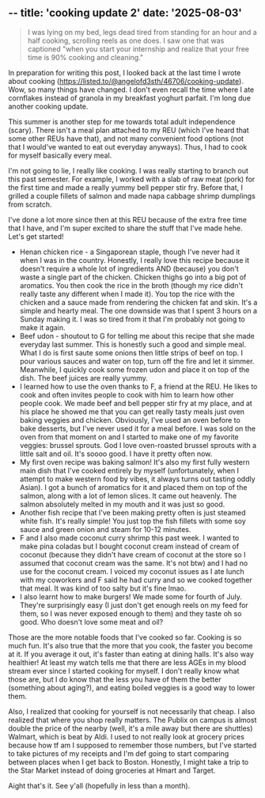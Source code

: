 --
title: 'cooking update 2'
date: '2025-08-03'
--

> I was lying on my bed, legs dead tired from standing for an hour and a half cooking, scrolling reels as one does. I saw one that was captioned "when you start your internship and realize that your free time is 90% cooking and cleaning." 

In preparation for writing this post, I looked back at the last time I wrote about cooking (https://listed.to/@angelofd3sth/46706/cooking-update). Wow, so many things have changed. I don't even recall the time where I ate cornflakes instead of granola in my breakfast yoghurt parfait. I'm long due another cooking update. 

This summer is another step for me towards total adult independence (scary). There isn't a meal plan attached to my REU (which I've heard that some other REUs have that), and not many convenient food options (not that I would've wanted to eat out everyday anyways). Thus, I had to cook for myself basically every meal.

I'm not going to lie, I really like cooking. I was really starting to branch out this past semester. For example, I worked with a slab of raw meat (pork) for the first time and made a really yummy bell pepper stir fry. Before that, I grilled a couple fillets of salmon and made napa cabbage shrimp dumplings from scratch. 

I've done a lot more since then at this REU because of the extra free time that I have, and I'm super excited to share the stuff that I've made hehe. Let's get started! 

* Henan chicken rice - a Singaporean staple, though I've never had it when I was in the country. Honestly, I really love this recipe because it doesn't require a whole lot of ingredients AND (because) you don't waste a single part of the chicken. Chicken thighs go into a big pot of aromatics. You then cook the rice in the broth (though my rice didn't really taste any different when I made it). You top the rice with the chicken and a sauce made from rendering the chicken fat and skin. It's a simple and hearty meal. The one downside was that I spent 3 hours on a Sunday making it. I was so tired from it that I'm probably not going to make it again. 
* Beef udon - shoutout to G for telling me about this recipe that she made everyday last summer. This is honestly such a good and simple meal. What I do is first saute some onions then little strips of beef on top. I pour various sauces and water on top, turn off the fire and let it simmer. Meanwhile, I quickly cook some frozen udon and place it on top of the dish. The beef juices are really yummy. 
* I learned how to use the oven thanks to F, a friend at the REU. He likes to cook and often invites people to cook with him to learn how other people cook. We made beef and bell pepper stir fry at my place, and at his place he showed me that you can get really tasty meals just oven baking veggies and chicken. Obviously, I've used an oven before to bake desserts, but I've never used it for a meal before. I was sold on the oven from that moment on and I started to make one of my favorite veggies: brussel sprouts. God I love oven-roasted brussel sprouts with a little salt and oil. It's soooo good. I have it pretty often now. 
* My first oven recipe was baking salmon! It's also my first fully western main dish that I've cooked entirely by myself (unfortunately, when I attempt to make western food by vibes, it always turns out tasting oddly Asian). I got a bunch of aromatics for it and placed them on top of the salmon, along with a lot of lemon slices. It came out heavenly. The salmon absolutely melted in my mouth and it was just so good. 
* Another fish recipe that I've been making pretty often is just steamed white fish. It's really simple! You just top the fish fillets with some soy sauce and green onion and steam for 10-12 minutes. 
* F and I also made coconut curry shrimp this past week. I wanted to make pina coladas but I bought coconut cream instead of cream of coconut (because they didn't have cream of coconut at the store so I assumed that coconut cream was the same. It's not btw) and I had no use for the coconut cream. I voiced my coconut issues as I ate lunch with my coworkers and F said he had curry and so we cooked together that meal. It was kind of too salty but it's fine lmao. 
* I also learnt how to make burgers! We made some for fourth of July. They're surprisingly easy (I just don't get enough reels on my feed for them, so I was never exposed enough to them) and they taste oh so good. Who doesn't love some meat and oil? 

Those are the more notable foods that I've cooked so far. Cooking is so much fun. It's also true that the more that you cook, the faster you become at it. If you average it out, it's faster than eating at dining halls. It's also way healthier! At least my watch tells me that there are less AGEs in my blood stream ever since I started cooking for myself. I don't really know what those are, but I do know that the less you have of them the better (something about aging?), and eating boiled veggies is a good way to lower them. 

Also, I realized that cooking for yourself is not necessarily that cheap. I also realized that where you shop really matters. The Publix on campus is almost double the price of the nearby (well, it's a mile away but there are shuttles) Walmart, which is beat by Aldi. I used to not really look at grocery prices because how tf am I supposed to remember those numbers, but I've started to take pictures of my receipts and I'm def going to start comparing between places when I get back to Boston. Honestly, I might take a trip to the Star Market instead of doing groceries at Hmart and Target. 

Aight that's it. See y'all (hopefully in less than a month). 